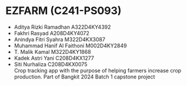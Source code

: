 # EZFARM (C241-PS093)
- Aditya Rizki Ramadhan	A322D4KY4392
- Fakhri Rasyad	A208D4KY4072
- Anindya Fitri Syahra M322D4KX3087
- Muhammad Hanif Al Faithoni M002D4KY2849
- T. Malik Kamal M322D4KY1868
- Kadek Astri Yani C208D4KX1277
- Siti Nurhaliza C208D4KX0075		
Crop tracking app with the purpose of helping farmers increase crop production. Part of Bangkit 2024 Batch 1 capstone project
